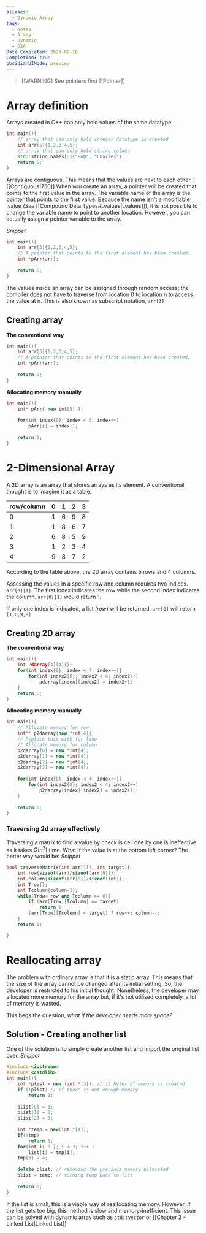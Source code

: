 ```yaml
---
aliases:
  - Dynamic Array
tags:
  - Notes
  - Array
  - Dynamic
  - DSA
Date Completed: 2023-09-18
Completion: true
obsidianUIMode: preview
---
```

>[!WARNING] See pointers first
>[[Pointer]]
# Array definition
Arrays created in C++ can only hold values of the same datatype. 
```cpp
int main(){
	// array that can only hold integer datatype is created
	int arr[5]{1,2,3,4,5};
	// array that can only hold string values
	std::string names[5]{"Bob", "Charles"};
	return 0;
}
```

Arrays are contiguous. This means that the values are next to each other.
![[Contiguous|750]]
When you create an array, a pointer will be created that points to the first value in the array. The variable name of the array is the pointer that points to the first value. Because the name isn't a modifiable lvalue (*See* [[Compound Data Types#Lvalues|Lvalues]]), it is not possible to change the variable name to point to another location. However, you can actually assign a pointer variable to the array.

*Snippet*
```cpp
int main(){
	int arr[5]{1,2,3,4,5};
	// A pointer that points to the first element has been created. 
	int *pArr{arr};
	
	return 0;
}
```

The values inside an array can be assigned through random access; the compiler does not have to traverse from location 0 to location n to access the value at n. This is also known as subscript notation, `arr[3]`
## Creating array 
**The conventional way**
```cpp
int main(){
	int arr[5]{1,2,3,4,5};
	// A pointer that points to the first element has been created. 
	int *pArr{arr};
	
	return 0;
}
```
**Allocating memory manually**
```cpp
int main(){
	int* pArr{ new int[5] };
	
	for(int index{0}; index < 5; index++)
		pArr[i] = index+1;
		
	return 0;
}
```
# 2-Dimensional Array
A 2D array is an array that stores arrays as its element. A conventional thought is to imagine it as a table. 

| row/column | 0   | 1   | 2   | 3   |
| ---------- | --- | --- | --- | --- |
| 0          | 1   | 6   | 9   | 8   |
| 1          | 1   | 8   | 6   | 7   |
| 2          | 6   | 8   | 5   | 9   |
| 3          | 1   | 2   | 3   | 4   |
| 4          | 9   | 8   | 7   | 2   |
According to the table above, the 2D array contains 5 rows and 4 columns. 

Assessing the values in a specific row and column requires two indices. `arr[0][1]`. The first index indicates the row while the second index indicates the column. `arr[0][1]` would return 1.

If only one index is indicated, a list (*row*) will be returned. `arr[0]` will return `[1,6,9,8]`
## Creating 2D array
**The conventional way**
```cpp
int main(){
	int 2darray[4][4]{};
	for(int index{0}; index < 4; index++){
		for(int index2{0}; index2 < 4; index2++)
			adarray[index][index2] = index2+1;
	}
	return 0;
}
```
**Allocating memory manually**
```cpp
int main(){
	// Allocate memory for row
	int** p2darray{new *int[4]};
	// Replace this with for loop
	// Allocate memory for column
	p2darray[0] = new *int[4];
	p2darray[1] = new *int[4];
	p2darray[2] = new *int[4];
	p2darray[3] = new *int[4];
	
	for(int index{0}; index < 4; index++){
		for(int index2{0}; index2 < 4; index2++)
			p2darray[index][index2] = index2+1;
	}
	
	return 0;
}
```
### Traversing 2d array effectively
Traversing a matrix to find a value by check is cell one by one is ineffective as it takes $O(n^2)$ time. What if the value is at the bottom left corner? The better way would be:
*Snippet*
```cpp
bool traverseMatrix(int arr[][], int target){
	int row{sizeof(arr)/sizeof(arr[0])};
	int column{sizeof(arr[0])/sizeof(int)};
	int Trow{};
	int Tcolumn{column-1};
	while(Trow< row and Tcolumn >= 0){
		if (arr[Trow][Tcolumn] == target)
			return 1;
		(arr[Trow][Tcolumn] < target) ? row++; column--;
	}
	return 0;

}
```
# Reallocating array
The problem with ordinary array is that it is a static array. This means that the size of the array cannot be changed after its initial setting. So, the developer is restricted to his initial thought. Nonetheless, the developer may allocated more memory for the array but, if it's not utilised completely, a lot of memory is wasted. 

This begs the question, *what if the developer needs more space?*
## Solution - Creating another list
One of the solution is to simply create another list and import the original list over. 
*Snippet*
```cpp
#include <iostream>
#include <cstdlib>
int main(){
	int *plist = new (int *[3]); // 12 bytes of memory is created
	if (!plist) // If there is not enough memory
		return 1;
	 
	plist[0] = 1;
	plist[1] = 2;
	plist[2] = 3;
	
	int *temp = new(int *[4]);
	if(!tmp)
		return 1;
	for(int i{ 0 }; i < 3; i++ )
		list[i] = tmp[i];
	tmp[3] = 4;
	
	delete plist; // removing the previous memory allocated
	plist = temp; // turning temp back to list	
	
	return 0;
}
```
If the list is small, this is a viable way of reallocating memory. However, if the list gets too big, this method is slow and memory-inefficient. This issue can be solved with dynamic array such as `std::vector` or [[Chapter 2 - Linked List|Linked List]]